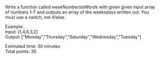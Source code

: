 Write a function called *weekNumberstoWords* with given given input array of numbers 1-7 and outputs an array of the weeksdays written out. You must use a switch, not if/else.

Example: <br>
Input: [1,4,6,3,2] <br>
Output: ["Monday","Thursday","Saturday","Wednesday","Tuesday"]

Estimated time: 30 minutes <br>
Total points: 30
